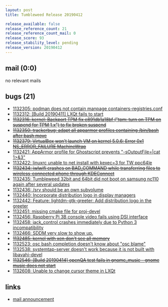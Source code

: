 ```yaml
---
layout: post
title: Tumbleweed Release 20190412

release_available: false
release_reference_count: 21
release_reference_count_mail: 0
release_score: 93
release_stability_level: pending
release_version: 20190412
---
```


## mail (0:0)

no relevant mails

## bugs (21)

<!--more-->

- [1132305: podman does not contain manpage containers-registries.conf](https://bugzilla.opensuse.org/show_bug.cgi?id=1132305)
- [1132312: \[Build 20190411\] LXQt fails to start](https://bugzilla.opensuse.org/show_bug.cgi?id=1132312)
- ~~[1132316: kernel: Backport TPM fix e891db1a18bf ("tpm: turn on TPM on suspend for TPM 1.x") to fix broken suspend](https://bugzilla.opensuse.org/show_bug.cgi?id=1132316)~~
- ~~[1132350: trackerbug: adapt all apparmor profiles containing /bin/bash after bash move](https://bugzilla.opensuse.org/show_bug.cgi?id=1132350)~~
- ~~[1132379: VirtualBox won't launch VM on kernel 5.0.6: Error 0x1 NS_ERROR_FAILURE MachineWrap](https://bugzilla.opensuse.org/show_bug.cgi?id=1132379)~~
- [1132421: AppArmor profile for Ghostscript prevents "-sOutputFile=|cat 1>&3"](https://bugzilla.opensuse.org/show_bug.cgi?id=1132421)
- [1132422: linuxrc unable to net install with kexec=3 for TW ppc64le](https://bugzilla.opensuse.org/show_bug.cgi?id=1132422)
- ~~[1132434: iwlwifi crashes on BAD_COMMAND while transferring files to wireless-connected phone through KDEConnect](https://bugzilla.opensuse.org/show_bug.cgi?id=1132434)~~
- [1132435: Tumbleweed 32bit and 64bit did not boot on samsung nc110 again after several updates](https://bugzilla.opensuse.org/show_bug.cgi?id=1132435)
- [1132436: /srv should be an own subvolume](https://bugzilla.opensuse.org/show_bug.cgi?id=1132436)
- [1132440: Incorporate distribution logo in display managers](https://bugzilla.opensuse.org/show_bug.cgi?id=1132440)
- [1132442: Feature: lightdm-gtk-greeter: Add distribution logo  in the greeter](https://bugzilla.opensuse.org/show_bug.cgi?id=1132442)
- [1132451: missing cmake file for proj-devel](https://bugzilla.opensuse.org/show_bug.cgi?id=1132451)
- [1132456: Raspberry Pi 3B console video fails using DSI interface](https://bugzilla.opensuse.org/show_bug.cgi?id=1132456)
- [1132458: jack_control crashes immediately due to Python 3 incompatibility](https://bugzilla.opensuse.org/show_bug.cgi?id=1132458)
- [1132466: SDDM very slow to show up.](https://bugzilla.opensuse.org/show_bug.cgi?id=1132466)
- ~~[1132485: kernel with xen  don't see all memory](https://bugzilla.opensuse.org/show_bug.cgi?id=1132485)~~
- [1132523: osc bash completion doesn't know about "osc blame"](https://bugzilla.opensuse.org/show_bug.cgi?id=1132523)
- [1132538: systemtap-server doesn't work because it is not built with libavahi-devel](https://bugzilla.opensuse.org/show_bug.cgi?id=1132538)
- ~~[1132546: \[Build 20190414\] openQA test fails in gnome_music - gnome music does not start](https://bugzilla.opensuse.org/show_bug.cgi?id=1132546)~~
- [1132608: Unable to change cursor theme in LXQt](https://bugzilla.opensuse.org/show_bug.cgi?id=1132608)



## links

- [mail announcement](https://lists.opensuse.org/opensuse-factory/2019-04/msg00224.html)
